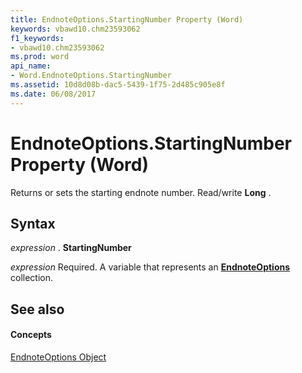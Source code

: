 ```yaml
---
title: EndnoteOptions.StartingNumber Property (Word)
keywords: vbawd10.chm23593062
f1_keywords:
- vbawd10.chm23593062
ms.prod: word
api_name:
- Word.EndnoteOptions.StartingNumber
ms.assetid: 10d8d08b-dac5-5439-1f75-2d485c905e8f
ms.date: 06/08/2017
---
```



# EndnoteOptions.StartingNumber Property (Word)

Returns or sets the starting endnote number. Read/write  **Long** .


## Syntax

 _expression_ . **StartingNumber**

 _expression_ Required. A variable that represents an **[EndnoteOptions](Word.EndnoteOptions.md)** collection.


## See also


#### Concepts


[EndnoteOptions Object](Word.EndnoteOptions.md)

